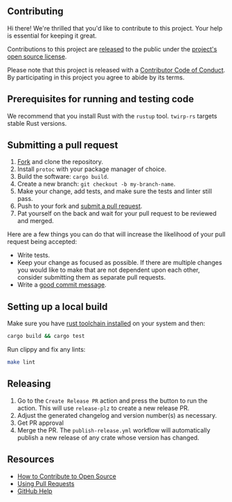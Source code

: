 ## Contributing

[fork]: https://github.com/github/twirp-rs/fork
[pr]: https://github.com/github/twirp-rs/compare
[code-of-conduct]: CODE_OF_CONDUCT.md

Hi there! We're thrilled that you'd like to contribute to this project. Your help is essential for keeping it great.

Contributions to this project are [released](https://help.github.com/articles/github-terms-of-service/#6-contributions-under-repository-license) to the public under the [project's open source license](LICENSE.md).

Please note that this project is released with a [Contributor Code of Conduct](CODE_OF_CONDUCT.md). By participating in this project you agree to abide by its terms.

## Prerequisites for running and testing code

We recommend that you install Rust with the `rustup` tool. `twirp-rs` targets stable Rust versions.

## Submitting a pull request

1. [Fork][fork] and clone the repository.
1. Install `protoc` with your package manager of choice.
1. Build the software: `cargo build`.
1. Create a new branch: `git checkout -b my-branch-name`.
1. Make your change, add tests, and make sure the tests and linter still pass.
1. Push to your fork and [submit a pull request][pr].
1. Pat yourself on the back and wait for your pull request to be reviewed and merged.

Here are a few things you can do that will increase the likelihood of your pull request being accepted:

- Write tests.
- Keep your change as focused as possible. If there are multiple changes you would like to make that are not dependent upon each other, consider submitting them as separate pull requests.
- Write a [good commit message](http://tbaggery.com/2008/04/19/a-note-about-git-commit-messages.html).

## Setting up a local build

Make sure you have [rust toolchain installed](https://www.rust-lang.org/tools/install) on your system and then:

```sh
cargo build && cargo test
```

Run clippy and fix any lints:

```sh
make lint
```

## Releasing

1. Go to the `Create Release PR` action and press the button to run the action. This will use `release-plz` to create a new release PR.
1. Adjust the generated changelog and version number(s) as necessary.
1. Get PR approval
1. Merge the PR. The `publish-release.yml` workflow will automatically publish a new release of any crate whose version has changed.

## Resources

- [How to Contribute to Open Source](https://opensource.guide/how-to-contribute/)
- [Using Pull Requests](https://help.github.com/articles/about-pull-requests/)
- [GitHub Help](https://help.github.com)
